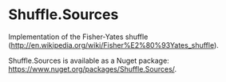 # Shuffle.Sources

Implementation of the Fisher-Yates shuffle (http://en.wikipedia.org/wiki/Fisher%E2%80%93Yates_shuffle).

Shuffle.Sources is available as a Nuget package: https://www.nuget.org/packages/Shuffle.Sources/.